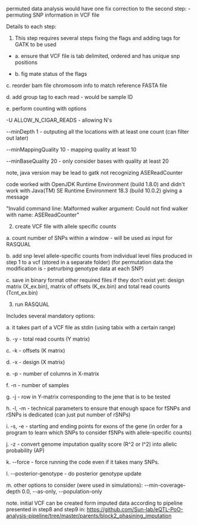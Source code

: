 permuted data analysis would have one fix correction to the second step: - permuting SNP information in VCF file

Details to each step:

1. This step requires several steps fixing the flags and adding tags for GATK to be used

+ a. ensure that VCF file is tab delimited, ordered and has unique snp positions

+ b. fig mate status of the flags

c. reorder bam file chromosom info to match reference FASTA file

d. add group tag to each read - would be sample ID

e. perform counting with options 

-U ALLOW_N_CIGAR_READS - allowing N's

--minDepth 1 - outputing all the locations with at least one count (can filter out later)

--minMappingQuality 10 - mapping quality at least 10

--minBaseQuality 20 - only consider bases with quality at least 20

note, java version may be lead to gatk not recognizing ASEReadCounter

code worked with OpenJDK Runtime Environment (build 1.8.0) and didn't work with Java(TM) SE Runtime Environment 18.3 (build 10.0.2) giving a message

"Invalid command line: Malformed walker argument: Could not find walker with name: ASEReadCounter"

2. create VCF file with allele specific counts

a. count number of SNPs within a window - will be used as input for RASQUAL

b. add snp level allele-specific counts from individual level files produced in step 1 to a vcf (stored in a separate folder)
(for permutation data the modification is - petrurbing genotype data at each SNP)

c. save in binary format other required files if they don't exist yet: design matrix (X_ex.bin), matrix of offsets (K_ex.bin) and total read counts (Tcnt_ex.bin)

3. run RASQUAL

Includes several mandatory options: 

a. it takes part of a VCF file as stdin (using tabix with a certain range)

b. -y - total read counts (Y matrix)

c. -k - offsets (K matrix)

d. -x - design (X matrix)

e. -p - number of columns in X-matrix

f. -n - number of samples

g. -j - row in Y-matrix corresponding to the jene that is to be tested

h. -l, -m - technical parameters to ensure that enough space for fSNPs and rSNPs is dedicated (can just put number of rSNPs)

i. -s, -e - starting and ending points for exons of the gene (in order for a program to learn which SNPs to consider fSNPs with allele-specific counts)

j. -z - convert genome imputation quality score (R^2 or I^2) into allelic probability (AP)

k. --force - force running the code even if it takes many SNPs.

l. --posterior-genotype - do posterior genotype update

m. other options to consider (were used in simulations): --min-coverage-depth 0.0, --as-only, --population-only


note. initial VCF can be created form imputed data according to pipeline presented in step8 and step9 in:
https://github.com/Sun-lab/eQTL-PoO-analysis-pipeline/tree/master/parents/block2_phasining_imputation
